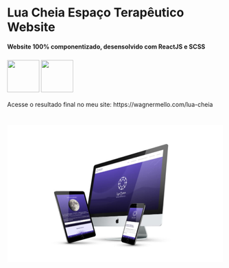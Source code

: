 # Lua Cheia Espaço Terapêutico Website

<h4>Website 100% componentizado, desensolvido com ReactJS e SCSS</h4>

<h3>
<img src="https://th.bing.com/th/id/OIP.kLldduaRDS8LGYEXrrWhqgHaHa?pid=ImgDet&rs=1" height="75" width="75"/>
<img src="https://encrypted-tbn0.gstatic.com/images?q=tbn:ANd9GcR_HXX3PVXXG4_3nbFx4WXyr3BjkqxW3GEV6pmi5G4Ev0rtiXiVFNvvwiriM8FrzX03F3E&usqp=CAU" height="75" width="75"/>
</h3>

<p>Acesse o resultado final no meu site: https://wagnermello.com/lua-cheia</p>

#

<img src="./img-github.jpg"/>
